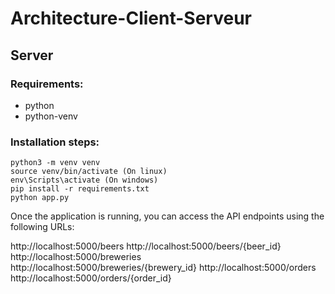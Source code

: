 # Architecture-Client-Serveur

## Server

### Requirements:
- python
- python-venv

### Installation steps:

```
python3 -m venv venv
source venv/bin/activate (On linux)
env\Scripts\activate (On windows)
pip install -r requirements.txt
python app.py
```

Once the application is running, you can access the API endpoints using the following URLs:

http://localhost:5000/beers
http://localhost:5000/beers/{beer_id}
http://localhost:5000/breweries
http://localhost:5000/breweries/{brewery_id}
http://localhost:5000/orders
http://localhost:5000/orders/{order_id}